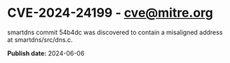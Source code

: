 # CVE-2024-24199 - cve@mitre.org

smartdns commit 54b4dc was discovered to contain a misaligned address at smartdns/src/dns.c.

**Publish date:** 2024-06-06
